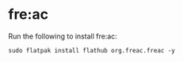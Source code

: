 # fre:ac

Run the following to install fre:ac:

```
sudo flatpak install flathub org.freac.freac -y
```
